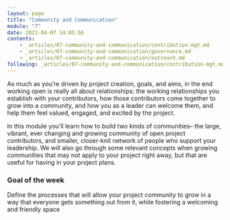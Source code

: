 ```yaml
---
layout: page
title: "Community and Communication"
module: "7"
date: 2021-04-07 14:05:56
contents:
    - _articles/07-community-and-communication/contribution-mgt.md
    - _articles/07-community-and-communication/governance.md
    - _articles/07-community-and-communication/outreach.md
following: _articles/07-community-and-communication/contribution-mgt.md
---
```

As much as you’re driven by project creation, goals, and aims, in the end working open is really all about relationships: the working relationships you establish with your contributors, how those contributors come together to grow into a community, and how you as a leader can welcome them, and help them feel valued, engaged, and excited by the project. 

In this module you’ll learn how to build two kinds of communities– the large, vibrant, ever changing and growing community of open project contributors, and smaller, closer-knit network of people who support your leadership. We will also go through some relevant concepts when growing communities that may not apply to your project right away, but that are useful for having in your project plans.

### Goal of the week
Define the processes that will allow your project community to grow in a way that everyone gets something out from it, while fostering a welcoming and friendly space

<!--
### Assignments (to be distributed among submodules)
**Communication**
- Define your communication channels
- Create a communication piece
- Check the language you are using for jargon and try to rephrase descriptions to be understandable by people with a different background
**Community management**
- Think of the different roles in your project and the process of making decisions
- Write up some community guidelines (Code of Conduct) and be prepared to enforce them. If you don't know where to start, take a look at this very detailed example from Mozilla.
- Define how you want to manage contributions
- Create First Timers Only issues that walk newcomers through how to set up anything that may be required in the development environment-->

